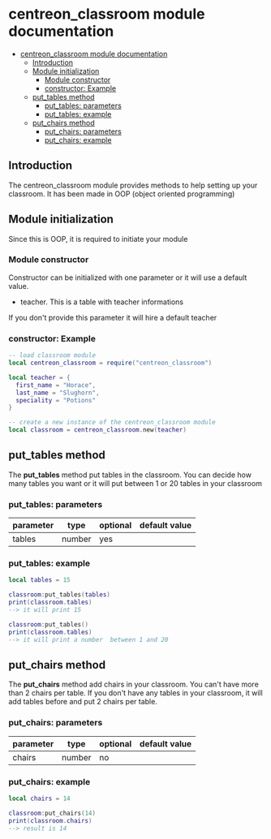 # centreon_classroom module documentation

- [centreon_classroom module documentation](#centreon_classroom-module-documentation)
  - [Introduction](#introduction)
  - [Module initialization](#module-initialization)
    - [Module constructor](#module-constructor)
    - [constructor: Example](#constructor-example)
  - [put_tables method](#put_tables-method)
    - [put_tables: parameters](#put_tables-parameters)
    - [put_tables: example](#put_tables-example)
  - [put_chairs method](#put_chairs-method)
    - [put_chairs: parameters](#put_chairs-parameters)
    - [put_chairs: example](#put_chairs-example)

## Introduction

The centreon_classroom module provides methods to help setting up your classroom. It has been made in OOP (object oriented programming)

## Module initialization

Since this is OOP, it is required to initiate your module

### Module constructor

Constructor can be initialized with one parameter or it will use a default value.

- teacher. This is a table with teacher informations
  
If you don't provide this parameter it will hire a default teacher

### constructor: Example

```lua
-- load classroom module
local centreon_classroom = require("centreon_classroom")

local teacher = {
  first_name = "Horace",
  last_name = "Slughorn",
  speciality = "Potions"
}

-- create a new instance of the centreon_classroom module
local classroom = centreon_classroom.new(teacher)
```

## put_tables method

The **put_tables** method put tables in the classroom. You can decide how many tables you want or it will put between 1 or 20 tables in your classroom

### put_tables: parameters

| parameter                      | type           | optional | default value |
| ------------------------------ | -------------- | -------- | ------------- |
| tables | number | yes       |               |

### put_tables: example

```lua
local tables = 15

classroom:put_tables(tables) 
print(classroom.tables)
--> it will print 15

classroom:put_tables()
print(classroom.tables)
--> it will print a number  between 1 and 20
```

## put_chairs method

The **put_chairs** method add chairs in your classroom. You can't have more than 2 chairs per table.
If you don't have any tables in your classroom, it will add tables before and put 2 chairs per table.

### put_chairs: parameters

| parameter                      | type           | optional | default value |
| ------------------------------ | -------------- | -------- | ------------- |
| chairs | number | no       |               |

### put_chairs: example

```lua
local chairs = 14

classroom:put_chairs(14)
print(classroom.chairs)
--> result is 14
```
